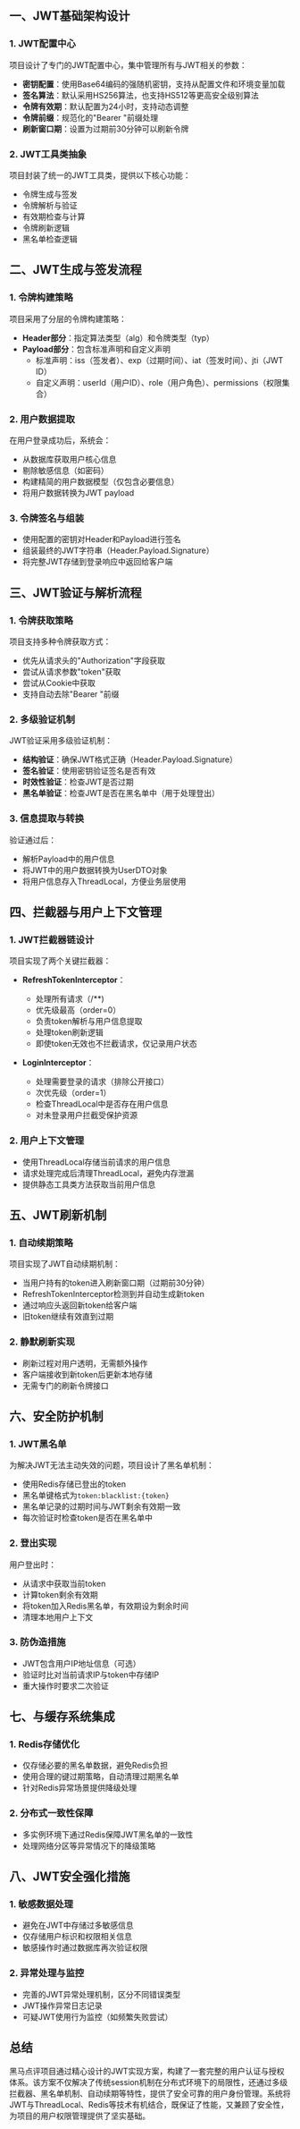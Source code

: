 
## 一、JWT基础架构设计

### 1. JWT配置中心

项目设计了专门的JWT配置中心，集中管理所有与JWT相关的参数：

- **密钥配置**：使用Base64编码的强随机密钥，支持从配置文件和环境变量加载
- **签名算法**：默认采用HS256算法，也支持HS512等更高安全级别算法
- **令牌有效期**：默认配置为24小时，支持动态调整
- **令牌前缀**：规范化的"Bearer "前缀处理
- **刷新窗口期**：设置为过期前30分钟可以刷新令牌

### 2. JWT工具类抽象

项目封装了统一的JWT工具类，提供以下核心功能：

- 令牌生成与签发
- 令牌解析与验证
- 有效期检查与计算
- 令牌刷新逻辑
- 黑名单检查逻辑

## 二、JWT生成与签发流程

### 1. 令牌构建策略

项目采用了分层的令牌构建策略：

- **Header部分**：指定算法类型（alg）和令牌类型（typ）
- **Payload部分**：包含标准声明和自定义声明
  - 标准声明：iss（签发者）、exp（过期时间）、iat（签发时间）、jti（JWT ID）
  - 自定义声明：userId（用户ID）、role（用户角色）、permissions（权限集合）

### 2. 用户数据提取

在用户登录成功后，系统会：
- 从数据库获取用户核心信息
- 剔除敏感信息（如密码）
- 构建精简的用户数据模型（仅包含必要信息）
- 将用户数据转换为JWT payload

### 3. 令牌签名与组装

- 使用配置的密钥对Header和Payload进行签名
- 组装最终的JWT字符串（Header.Payload.Signature）
- 将完整JWT存储到登录响应中返回给客户端

## 三、JWT验证与解析流程

### 1. 令牌获取策略

项目支持多种令牌获取方式：

- 优先从请求头的"Authorization"字段获取
- 尝试从请求参数"token"获取
- 尝试从Cookie中获取
- 支持自动去除"Bearer "前缀

### 2. 多级验证机制

JWT验证采用多级验证机制：

- **结构验证**：确保JWT格式正确（Header.Payload.Signature）
- **签名验证**：使用密钥验证签名是否有效
- **时效性验证**：检查JWT是否过期
- **黑名单验证**：检查JWT是否在黑名单中（用于处理登出）

### 3. 信息提取与转换

验证通过后：
- 解析Payload中的用户信息
- 将JWT中的用户数据转换为UserDTO对象
- 将用户信息存入ThreadLocal，方便业务层使用

## 四、拦截器与用户上下文管理

### 1. JWT拦截器链设计

项目实现了两个关键拦截器：

- **RefreshTokenInterceptor**：
  - 处理所有请求（/**)
  - 优先级最高（order=0）
  - 负责token解析与用户信息提取
  - 处理token刷新逻辑
  - 即使token无效也不拦截请求，仅记录用户状态

- **LoginInterceptor**：
  - 处理需要登录的请求（排除公开接口）
  - 次优先级（order=1）
  - 检查ThreadLocal中是否存在用户信息
  - 对未登录用户拦截受保护资源

### 2. 用户上下文管理

- 使用ThreadLocal存储当前请求的用户信息
- 请求处理完成后清理ThreadLocal，避免内存泄漏
- 提供静态工具类方法获取当前用户信息

## 五、JWT刷新机制

### 1. 自动续期策略

项目实现了JWT自动续期机制：

- 当用户持有的token进入刷新窗口期（过期前30分钟）
- RefreshTokenInterceptor检测到并自动生成新token
- 通过响应头返回新token给客户端
- 旧token继续有效直到过期

### 2. 静默刷新实现

- 刷新过程对用户透明，无需额外操作
- 客户端接收到新token后更新本地存储
- 无需专门的刷新令牌接口

## 六、安全防护机制

### 1. JWT黑名单

为解决JWT无法主动失效的问题，项目设计了黑名单机制：

- 使用Redis存储已登出的token
- 黑名单键格式为`token:blacklist:{token}`
- 黑名单记录的过期时间与JWT剩余有效期一致
- 每次验证时检查token是否在黑名单中

### 2. 登出实现

用户登出时：
- 从请求中获取当前token
- 计算token剩余有效期
- 将token加入Redis黑名单，有效期设为剩余时间
- 清理本地用户上下文

### 3. 防伪造措施

- JWT包含用户IP地址信息（可选）
- 验证时比对当前请求IP与token中存储IP
- 重大操作时要求二次验证

## 七、与缓存系统集成

### 1. Redis存储优化

- 仅存储必要的黑名单数据，避免Redis负担
- 使用合理的键过期策略，自动清理过期黑名单
- 针对Redis异常场景提供降级处理

### 2. 分布式一致性保障

- 多实例环境下通过Redis保障JWT黑名单的一致性
- 处理网络分区等异常情况下的降级策略

## 八、JWT安全强化措施

### 1. 敏感数据处理

- 避免在JWT中存储过多敏感信息
- 仅存储用户标识和权限相关信息
- 敏感操作时通过数据库再次验证权限

### 2. 异常处理与监控

- 完善的JWT异常处理机制，区分不同错误类型
- JWT操作异常日志记录
- 可疑JWT使用行为监控（如频繁失败尝试）

## 总结

黑马点评项目通过精心设计的JWT实现方案，构建了一套完整的用户认证与授权体系。该方案不仅解决了传统session机制在分布式环境下的局限性，还通过多级拦截器、黑名单机制、自动续期等特性，提供了安全可靠的用户身份管理。系统将JWT与ThreadLocal、Redis等技术有机结合，既保证了性能，又兼顾了安全性，为项目的用户权限管理提供了坚实基础。